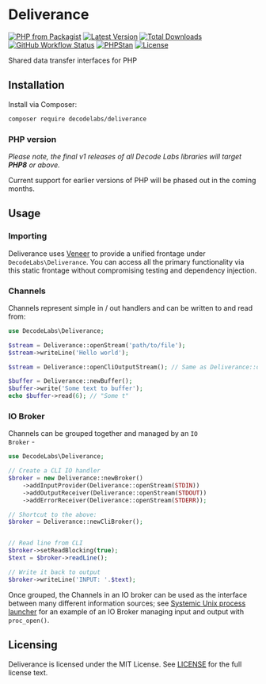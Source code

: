# Deliverance

[![PHP from Packagist](https://img.shields.io/packagist/php-v/decodelabs/deliverance?style=flat)](https://packagist.org/packages/decodelabs/deliverance)
[![Latest Version](https://img.shields.io/packagist/v/decodelabs/deliverance.svg?style=flat)](https://packagist.org/packages/decodelabs/deliverance)
[![Total Downloads](https://img.shields.io/packagist/dt/decodelabs/deliverance.svg?style=flat)](https://packagist.org/packages/decodelabs/deliverance)
[![GitHub Workflow Status](https://img.shields.io/github/workflow/status/decodelabs/deliverance/PHP%20Composer)](https://github.com/decodelabs/deliverance/actions/workflows/php.yml)
[![PHPStan](https://img.shields.io/badge/PHPStan-enabled-44CC11.svg?longCache=true&style=flat)](https://github.com/phpstan/phpstan)
[![License](https://img.shields.io/packagist/l/decodelabs/deliverance?style=flat)](https://packagist.org/packages/decodelabs/deliverance)

Shared data transfer interfaces for PHP

## Installation

Install via Composer:

```bash
composer require decodelabs/deliverance
```

### PHP version

_Please note, the final v1 releases of all Decode Labs libraries will target **PHP8** or above._

Current support for earlier versions of PHP will be phased out in the coming months.


## Usage

### Importing

Deliverance uses [Veneer](https://github.com/decodelabs/veneer) to provide a unified frontage under <code>DecodeLabs\Deliverance</code>.
You can access all the primary functionality via this static frontage without compromising testing and dependency injection.



### Channels

Channels represent simple in / out handlers and can be written to and read from:

```php
use DecodeLabs\Deliverance;

$stream = Deliverance::openStream('path/to/file');
$stream->writeLine('Hello world');

$stream = Deliverance::openCliOutputStream(); // Same as Deliverance::openStream(STDOUT);

$buffer = Deliverance::newBuffer();
$buffer->write('Some text to buffer');
echo $buffer->read(6); // "Some t"
```


### IO Broker

Channels can be grouped together and managed by an <code>IO Broker</code> -

```php
use DecodeLabs\Deliverance;

// Create a CLI IO handler
$broker = new Deliverance::newBroker()
    ->addInputProvider(Deliverance::openStream(STDIN))
    ->addOutputReceiver(Deliverance::openStream(STDOUT))
    ->addErrorReceiver(Deliverance::openStream(STDERR));

// Shortcut to the above:
$broker = Deliverance::newCliBroker();


// Read line from CLI
$broker->setReadBlocking(true);
$text = $broker->readLine();

// Write it back to output
$broker->writeLine('INPUT: '.$text);
```

Once grouped, the Channels in an IO broker can be used as the interface between many different information sources; see [Systemic Unix process launcher](https://github.com/decodelabs/systemic/blob/develop/src/Systemic/Process/Launcher/Unix.php) for an example of an IO Broker managing input and output with <code>proc_open()</code>.


## Licensing
Deliverance is licensed under the MIT License. See [LICENSE](./LICENSE) for the full license text.
